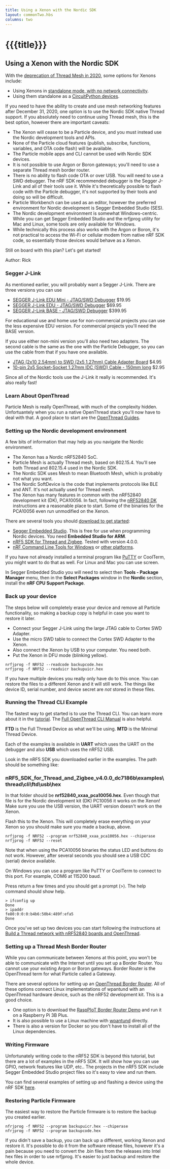 ```yaml
---
title: Using a Xenon with the Nordic SDK
layout: commonTwo.hbs
columns: two
---
```


# {{{title}}}
## Using a Xenon with the Nordic SDK

With the [deprecation of Thread Mesh in 2020](https://docs.particle.io/reference/discontinued/mesh/), some options for Xenons include:

* Using Xenons in [standalone mode, with no network connectivity](https://docs.particle.io/support/particle-devices-faq/xenon-standalone/#set-the-system%5Fmode).
* Using them standalone as a [CircuitPython devices](https://docs.particle.io/tutorials/learn-more/xenon-circuit-python/).

If you need to have the ability to create and use mesh networking features after December 31, 2020, one option is to use the Nordic SDK native Thread support. If you absolutely need to continue using Thread mesh, this is the best option, however there are important caveats:

* The Xenon will cease to be a Particle device, and you must instead use the Nordic development tools and APIs.
* None of the Particle cloud features (publish, subscribe, functions, variables, and OTA code flash) will be available.
* The Particle mobile apps and CLI cannot be used with Nordic SDK devices.
* It is not possible to use Argon or Boron gateways; you'll need to use a separate Thread mesh border router.
* There is no ability to flash code OTA or over USB. You will need to use a SWD debugger. The nRF SDK recommended debugger is the Segger J-Link and all of their tools use it. While it's theoretically possible to flash code with the Particle debugger, it's not supported by their tools and doing so will be difficult.
* Particle Workbench can be used as an editor, however the preferred environment for Nordic development is Segger Embedded Studio (SES).
* The Nordic development environment is somewhat Windows-centric. While you can get Segger Embedded Studio and the nrfjprog utility for Mac and Linux, some tools are only available for Windows.
* While technically this process also works with the Argon or Boron, it's not practical to access the Wi-Fi or cellular modem from native nRF SDK code, so essentially those devices would behave as a Xenon.

Still on board with this plan? Let's get started!

Author: Rick

### Segger J-Link

As mentioned earlier, you will probably want a Segger J-Link. There are three versions you can use

* [SEGGER J-Link EDU Mini - JTAG/SWD Debugger](https://www.adafruit.com/product/3571) $19.95
* [SEGGER J-Link EDU - JTAG/SWD Debugger](https://www.adafruit.com/product/1369) $69.95
* [SEGGER J-Link BASE - JTAG/SWD Debugger](https://www.adafruit.com/product/2209) $399.95

For educational use and home use for non-commercial projects you can use the less expensive EDU version. For commercial projects you'll need the BASE version.

If you use either non-mini version you'll also need two adapters. The second cable is the same as the one with the Particle Debugger, so you can use the cable from that if you have one available.

* [JTAG (2x10 2.54mm) to SWD (2x5 1.27mm) Cable Adapter Board](https://www.adafruit.com/product/2094) $4.95
* [10-pin 2x5 Socket-Socket 1.27mm IDC (SWD) Cable - 150mm long](https://www.adafruit.com/product/1675) $2.95

Since all of the Nordic tools use the J-Link it really is recommended. It's also really fast!

### Learn About OpenThread

Particle Mesh is really OpenThread, with much of the complexity hidden. Unfortuantely when you run a native OpenThread stack you'll now have to deal with that. A good place to start are the [OpenThread Guides](https://openthread.io/guides).

### Setting up the Nordic development environment

A few bits of information that may help as you navigate the Nordic environment.

* The Xenon has a Nordic nRF52840 SoC.
* Particle Mesh is actually Thread mesh, based on 802.15.4\. You'll see both Thread and 802.15.4 used in the Nordic SDK.
* The Nordic SDK uses Mesh to mean Bluetooth Mesh, which is probably not what you want.
* The Nordic SoftDevice is the code that implements protocols like BLE and ANT. It's not actually used for Thread mesh.
* The Xenon has many features in common with the nRF52840 development kit (DK), PCA10056\. In fact, following the [nRF52840 DK](https://infocenter.nordicsemi.com/topic/ug%5Fnrf52840%5Fdk/UG/nrf52840%5FDK/intro.html) instructions are a reasonable place to start. Some of the binaries for the PCA10056 even run unmodified on the Xenon.

There are several tools you should [download to get started](https://infocenter.nordicsemi.com/topic/ug%5Fnrf52840%5Fdk/UG/common/nordic%5Ftools.html):

* [Segger Embedded Studio](https://www.segger.com/products/development-tools/embedded-studio/). This is free for use when programming Nordic devices. You need **Embedded Studio for ARM**.
* [nRF5 SDK for Thread and Zigbee](https://infocenter.nordicsemi.com/topic/struct%5Fsdk/struct/sdk%5Fthread%5Fzigbee%5Flatest.html). Tested with version 4.0.0.
* [nRF Command Line Tools for Windows](https://www.nordicsemi.com/Software-and-Tools/Development-Tools/nRF-Command-Line-Tools/Download#infotabs) or [other platforms](https://infocenter.nordicsemi.com/topic/ug%5Fnrf5x%5Fcltools/UG/cltools/nrf5x%5Finstallation.html).

If you have not already installed a terminal program like [PuTTY](https://www.chiark.greenend.org.uk/~sgtatham/putty/latest.html) or CoolTerm, you might want to do that as well. For Linux and Mac you can use screen.

In Segger Embedded Studio you will need to select then **Tools - Package Manager** menu, then in the **Select Packages** window in the **Nordic** section, install the **nRF CPU Support Package**.

### Back up your device

The steps below will completely erase your device and remove all Particle functionality, so making a backup copy is helpful in case you want to restore it later.

* Connect your Segger J-Link using the large JTAG cable to Cortex SWD Adapter.
* Use the micro SWD table to connect the Cortex SWD Adapter to the Xenon.
* Also connect the Xenon by USB to your computer. You need both.
* Put the Xenon in DFU mode (blinking yellow).

```
nrfjprog -f NRF52 --readcode backupcode.hex
nrfjprog -f NRF52 --readuicr backupuicr.hex

```

If you have multiple devices you really only have do to this once. You can restore the files to a different Xenon and it will still work. The things like device ID, serial number, and device secret are _not_ stored in these files.

### Running the Thread CLI Example

The fastest way to get started is to use the Thread CLI. You can learn more about it in the [tutorial](https://codelabs.developers.google.com/codelabs/openthread-hardware/#0). The [Full OpenThread CLI Manual](https://github.com/openthread/openthread/blob/master/src/cli/README.md) is also helpful.

**FTD** is the Full Thread Device as what we'll be using. **MTD** is the Minimal Thread Device.

Each of the examples is available in **UART** which uses the UART on the debugger and also **USB** which uses the nRF52 USB.

Look in the nRF5 SDK you downloaded earlier in the examples. The path should be something like:

### nRF5\_SDK\_for\_Thread\_and\_Zigbee\_v4.0.0\_dc7186b\\examples\\thread\\cli\\ftd\\usb\\hex

In that folder should be **nrf52840\_xxaa\_pca10056.hex**. Even though that file is for the Nordic development kit (DK) PC10056 it works on the Xenon! Make sure you use the USB version, the UART version doesn't work on the Xenon.

Flash this to the Xenon. This will completely erase everything on your Xenon so you should make sure you made a backup, above.

```
nrfjprog -f NRF52 --program nrf52840_xxaa_pca10056.hex --chiperase
nrfjprog -f NRF52 --reset

```

Note that when using the PCA10056 binaries the status LED and buttons do not work. However, after several seconds you should see a USB CDC (serial) device available.

On Windows you can use a program like PuTTY or CoolTerm to connect to this port. For example, COM6 at 115200 baud.

Press return a few times and you should get a prompt (>). The help command should show help.

```
> ifconfig up
Done
> ipaddr
fe80:0:0:0:b4b6:50b4:489f:efa5
Done

```

Once you've set up two devices you can start following the instructions at [Build a Thread network with nRF52840 boards and OpenThread](https://codelabs.developers.google.com/codelabs/openthread-hardware/#5).

### Setting up a Thread Mesh Border Router

While you can communicate between Xenons at this point, you won't be able to communicate with the Internet until you set up a Border Router. You cannot use your existing Argon or Boron gateways. Border Router is the OpenThread term for what Particle called a Gateway.

There are several options for setting up an [OpenThread Border Router](https://openthread.io/guides/border-router). All of these options connect Linux implementations of wpantund with an OpenThread hardware device, such as the nRF52 development kit. This is a good choice.

* One option is to download the [RaspPIoT Border Router Demo](https://www.nordicsemi.com/Software-and-tools/Software/nRF5-SDK-for-Thread-and-Zigbee/Download#infotabs) and run it on a Raspberry Pi 3B Plus.
* It is also possible to use a Linux machine with [wpantund](https://codelabs.developers.google.com/codelabs/openthread-hardware/#3) directly.
* There is also a version for Docker so you don't have to install all of the Linux dependencies.

### Writing Firmware

Unfortunately writing code to the nRF52 SDK is beyond this tutorial, but there are a lot of examples in the nRF5 SDK. It will show how you can use GPIO, network features like UDP, etc.. The projects in the nRF5 SDK include Segger Embedded Studio project files so it's easy to view and run them.

You can find several examples of setting up and flashing a device using the nRF SDK [here](https://medium.com/home-wireless/using-segger-studio-and-nordic-sdk-with-particle-xenon-91e34aeb632a).

### Restoring Particle Firmware

The easiest way to restore the Particle firmware is to restore the backup you created earlier.

```
nfrjprog -f NRF52 --program backupuicr.hex --chiperase
nfrjprog -f NRF52 --program backupcode.hex

```

If you didn't save a backup, you can back up a different, working Xenon and restore it. It's possible to do it from the software release files, however it's a pain because you need to convert the .bin files from the releases into Intel hex files in order to use nrfjprog. It's easier to just backup and restore the whole device.

